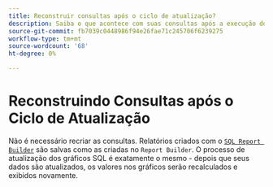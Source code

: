 ```yaml
---
title: Reconstruir consultas após o ciclo de atualização?
description: Saiba o que acontece com suas consultas após a execução do ciclo de atualização.
source-git-commit: fb7039c0448986f94e26fae71c245706f6239275
workflow-type: tm+mt
source-wordcount: '68'
ht-degree: 0%

---
```


# Reconstruindo Consultas após o Ciclo de Atualização

Não é necessário recriar as consultas. Relatórios criados com o [`SQL Report Builder`](../dev-reports/sql-rpt-bldr.md) são salvas como as criadas no `Report Builder`. O processo de atualização dos gráficos SQL é exatamente o mesmo - depois que seus dados são atualizados, os valores nos gráficos serão recalculados e exibidos novamente.
